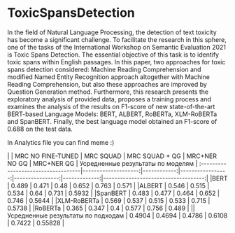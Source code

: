 # ToxicSpansDetection

In the field of Natural Language Processing, the detection of text toxicity has become a significant challenge. To facilitate the research in this sphere, one of the tasks of the International Workshop on Semantic Evaluation 2021 is Toxic Spans Detection. The essential objective of this task is to identify toxic spans within English passages. In this paper, two approaches for toxic spans detection considered: Machine Reading Comprehension and modified Named Entity Recognition approach altogether with Machine Reading Comprehension, but also these approaches are improved by Question Generation method. Furthermore, this research presents the exploratory analysis of provided data, proposes a training process and examines the analysis of the results on F1-score of new state-of-the-art BERT-based Language Models: BERT, ALBERT, RoBERTa, XLM-RoBERTa and SpanBERT. Finally, the best language model obtained an F1-score of 0.688 on the test data.


In Analytics file you can find meme :)


|                                   |   MRC NO FINE-TUNED |   MRC SQUAD |   MRC SQUAD + QG |   MRC+NER NO GQ |   MRC+NER QG |   Усредненные результаты по моделям |
:-----------------------------------|--------------------:|------------:|-----------------:|----------------:|-------------:|------------------------------------:| |BERT                                |              0.489  |      0.471  |           0.48   |          0.652  |       0.763  |                             0.571  | |ALBERT                              |              0.546  |      0.515  |           0.534  |          0.64   |       0.731  |                             0.5932 |  |SpanBERT                            |              0.483  |      0.477  |           0.464  |          0.652  |       0.746  |                             0.5644 | |XLM-RoBERTa                         |              0.569  |      0.537  |           0.515  |          0.533  |       0.715  |                             0.5738 | |RoBERTa                             |              0.365  |      0.347  |           0.4    |          0.577  |       0.756  |                             0.489  | ||Усредненные результаты по подходам |              0.4904 |      0.4694 |           0.4786 |          0.6108 |       0.7422 |                            0.55828 |
